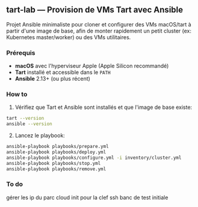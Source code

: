 ## tart-lab — Provision de VMs Tart avec Ansible

Projet Ansible minimaliste pour cloner et configurer des VMs macOS/tart à partir d'une image de base, afin de monter rapidement un petit cluster (ex: Kubernetes master/worker) ou des VMs utilitaires.

### Prérequis
- **macOS** avec l'hyperviseur Apple (Apple Silicon recommandé)
- **Tart** installé et accessible dans le `PATH`
- **Ansible** 2.13+ (ou plus récent)

### How to
1) Vérifiez que Tart et Ansible sont installés et que l'image de base existe:
```bash
tart --version
ansible --version
```
2) Lancez le playbook:
```bash
ansible-playbook playbooks/prepare.yml
ansible-playbook playbooks/deploy.yml
ansible-playbook playbooks/configure.yml -i inventory/cluster.yml
ansible-playbook playbooks/stop.yml
ansible-playbook playbooks/remove.yml
```

### To do
gérer les ip du parc
cloud init pour la clef ssh
banc de test initiale